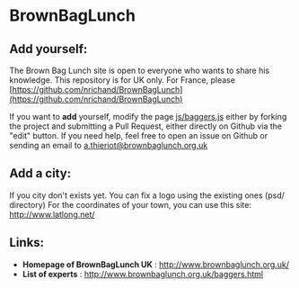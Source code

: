 BrownBagLunch
=============

Add yourself:
-------------

The Brown Bag Lunch site is open to everyone who wants to share his knowledge. This repository is for UK only.
For France, please [https://github.com/nrichand/BrownBagLunch](https://github.com/nrichand/BrownBagLunch)

If you want to **add** yourself, modify the page [js/baggers.js](https://github.com/athieriot/BrownBagLunch/blob/gh-pages/js/baggers.js) either by forking the project and submitting a Pull Request, either directly on Github via the "edit" button. If you need help, feel free to open an issue on Github or sending an email to <a.thieriot@brownbaglunch.org.uk>

Add a city:
-----------
If you city don't exists yet. You can fix a logo using the existing ones (psd/ directory)
For the coordinates of your town, you can use this site: <http://www.latlong.net/>

Links:
------

* **Homepage of BrownBagLunch UK** : <http://www.brownbaglunch.org.uk/>
* **List of experts** : <http://www.brownbaglunch.org.uk/baggers.html>
